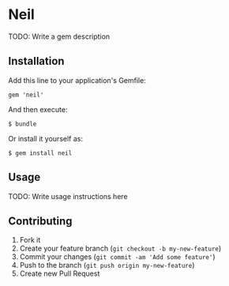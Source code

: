 # Neil

TODO: Write a gem description

## Installation

Add this line to your application's Gemfile:

    gem 'neil'

And then execute:

    $ bundle

Or install it yourself as:

    $ gem install neil

## Usage

TODO: Write usage instructions here

## Contributing

1. Fork it
2. Create your feature branch (`git checkout -b my-new-feature`)
3. Commit your changes (`git commit -am 'Add some feature'`)
4. Push to the branch (`git push origin my-new-feature`)
5. Create new Pull Request
